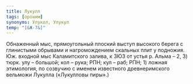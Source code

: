 ```yaml
---
title: Лукулл
tags: [ороним]
synonyms: Улукол, Улукул
temp: "[&Ж-7&]"
---
```


Обнаженный мыс, прямоугольный плоский выступ высокого берега с глинистыми
обрывами и нагромождением скальных плит у подножия. Юж. входной мыс Каламитского
залива, к ЗЮЗ от устья р. Альма – 2, 3) тюрк. улу – большой; кол – рука; РПН;
кул – раб; РПН; 1) ложная этимология, по созвучию с именем известного
древнеримского вельможи Лукулла («Лукулловы пиры».)

